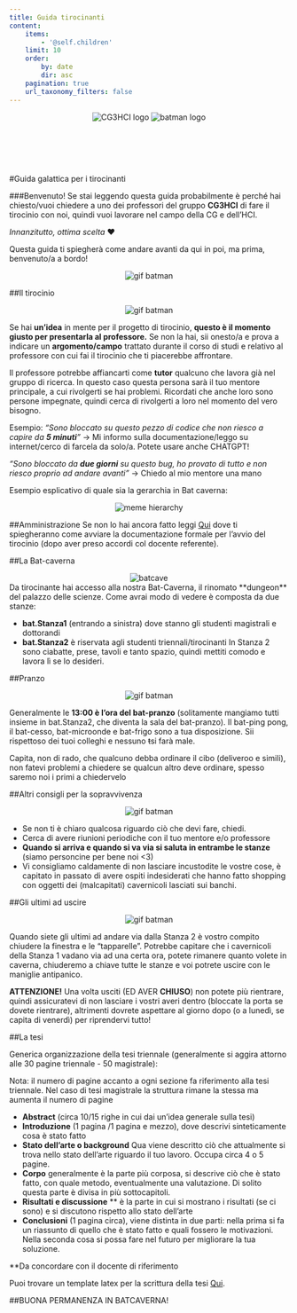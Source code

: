 ```yaml
---
title: Guida tirocinanti
content:
    items:
        - '@self.children'
    limit: 10
    order:
        by: date
        dir: asc
    pagination: true
    url_taxonomy_filters: false
---
```



<div style="text-align: center">
<img src="/lab/user/pages/01.home/img/logocg3hci.png" alt="CG3HCI logo" />
<img src="/lab/user/pages/06.guide/img/batman_logo.png" style="padding-bottom: 80px" alt="batman logo" />
</div>

#Guida galattica per i tirocinanti

###Benvenuto!
Se stai leggendo questa guida probabilmente è perché hai chiesto/vuoi chiedere a uno dei professori del gruppo **CG3HCI** di fare il tirocinio con noi, quindi vuoi lavorare nel campo della CG e dell’HCI.

*Innanzitutto, ottima scelta* ❤️

Questa guida ti spiegherà come andare avanti da qui in poi, ma prima,
benvenuto/a a bordo!


<div style="text-align: center">
<img src="https://media.tenor.com/09nanc1hkiAAAAAC/thumbs-up.gif" alt="gif batman" />
</div>

##Il tirocinio
<div style="text-align: center">
<img src="https://media.tenor.com/sHhZXfYVrxMAAAAC/batman-robin.gif" alt="gif batman" />
</div>

Se hai **un’idea** in mente per il progetto di tirocinio, **questo è il momento giusto per presentarla al professore.** Se non la hai, sii onesto/a e prova a indicare un **argomento/campo** trattato durante il corso di studi e relativo al professore con cui fai il tirocinio che ti piacerebbe affrontare.

Il professore potrebbe affiancarti come **tutor** qualcuno che lavora già nel gruppo di ricerca. In questo caso questa persona sarà il tuo mentore principale, a cui rivolgerti se hai problemi.
Ricordati che anche loro sono persone impegnate, quindi cerca di rivolgerti a loro nel momento del vero bisogno.

Esempio:
*“Sono bloccato su questo pezzo di codice che non riesco a capire da **5 minuti**”*
→ Mi informo sulla documentazione/leggo su internet/cerco di farcela da solo/a. Potete usare anche CHATGPT!

*“Sono bloccato da **due giorni** su questo bug, ho provato di tutto e non riesco proprio ad andare avanti”*
→ Chiedo al mio mentore una mano

Esempio esplicativo di quale sia la gerarchia in Bat caverna:
<div style="text-align: center">
<img src="/lab/user/pages/06.guide/img/birds.png" style="max-width: 40%"  alt="meme hierarchy" />
</div>


##Amministrazione
Se non lo hai ancora fatto leggi [Qui](https://www.unica.it/unica/it/crs_60_61_23.page) dove ti spiegheranno come avviare la documentazione formale per l’avvio del tirocinio (dopo aver preso accordi col docente referente).

##La Bat-caverna
<div style="text-align: center">
<img src="/lab/user/pages/06.guide/img/batcave.jpg" alt="batcave" />
</div>
Da tirocinante hai accesso alla nostra Bat-Caverna, il rinomato **dungeon** del palazzo delle scienze.
Come avrai modo di vedere è composta da due stanze:

- **bat.Stanza1** (entrando a sinistra) dove stanno gli studenti magistrali e dottorandi
- **bat.Stanza2** è riservata agli studenti triennali/tirocinanti
In Stanza 2 sono ciabatte, prese, tavoli e tanto spazio, quindi mettiti comodo e lavora lì se lo desideri.

##Pranzo
<div style="text-align: center">
<img src="https://media.tenor.com/ReaBVg4kee0AAAAC/eating-batman.gif" alt="gif batman" />
</div>

Generalmente le **13:00 è l’ora del bat-pranzo** (solitamente mangiamo tutti insieme in bat.Stanza2, che diventa la sala del bat-pranzo).
Il bat-ping pong, il bat-cesso, bat-microonde e bat-frigo sono a tua disposizione. Sii rispettoso dei tuoi colleghi e nessuno ~~t~~si farà male.

Capita, non di rado, che qualcuno debba ordinare il cibo (deliveroo e simili), non fatevi problemi a chiedere se qualcun altro deve ordinare, spesso saremo noi i primi a chiedervelo

##Altri consigli per la sopravvivenza
<div style="text-align: center">
<img src="https://media.tenor.com/o5nElKd4ScUAAAAC/1966batman-adam-west.gif" alt="gif batman" />
</div>

- Se non ti è chiaro qualcosa riguardo ciò che devi fare, chiedi.
- Cerca di avere riunioni periodiche con il tuo mentore e/o professore
- **Quando si arriva e quando si va via si saluta in entrambe le stanze** (siamo personcine per bene noi <3)
- Vi consigliamo caldamente di non lasciare incustodite le vostre cose, è capitato in passato di avere ospiti indesiderati che hanno fatto shopping con oggetti dei (malcapitati) cavernicoli lasciati sui banchi.

##Gli ultimi ad uscire
<div style="text-align: center">
<img src="https://64.media.tumblr.com/31af5cedda93fbcf13206f29b3923638/tumblr_pq1cesbvig1rrkahjo2_500.gifv" alt="gif batman" />
</div>

Quando siete gli ultimi ad andare via dalla Stanza 2 è vostro compito chiudere la finestra e le “tapparelle”.
Potrebbe capitare che i cavernicoli della Stanza 1 vadano via ad una certa ora, potete rimanere quanto volete in caverna, chiuderemo a chiave tutte le stanze e voi potrete uscire con le maniglie antipanico.

**ATTENZIONE!** Una volta usciti (ED AVER **CHIUSO**) non potete più rientrare, quindi assicuratevi di non lasciare i vostri averi dentro (bloccate la porta se dovete rientrare), altrimenti dovrete aspettare al giorno dopo (o a lunedì, se capita di venerdì) per riprendervi tutto!

##La tesi

Generica organizzazione della tesi triennale (generalmente si aggira attorno alle 30 pagine triennale - 50 magistrale):

Nota: il numero di pagine accanto a ogni sezione fa riferimento alla tesi triennale. Nel caso di tesi magistrale la struttura rimane la stessa ma aumenta il numero di pagine
- **Abstract** (circa 10/15 righe in cui dai un’idea generale sulla tesi)
- **Introduzione** (1 pagina /1 pagina e mezzo), dove descrivi sinteticamente cosa è stato fatto
- **Stato dell’arte o background** Qua viene descritto ciò che attualmente si trova nello stato dell’arte riguardo il tuo lavoro. Occupa circa 4 o 5 pagine.
- **Corpo** generalmente è la parte più corposa, si descrive ciò che è stato fatto, con quale metodo, eventualmente una valutazione. Di solito questa parte è divisa in più sottocapitoli.
- **Risultati e discussione** ** è la parte in cui si mostrano i risultati (se ci sono) e si discutono rispetto allo stato dell’arte
- **Conclusioni** (1 pagina circa), viene distinta in due parti: nella prima si fa un riassunto di quello che è stato fatto e quali fossero le motivazioni. Nella seconda cosa si possa fare nel futuro per migliorare la tua soluzione.

**Da concordare con il docente di riferimento

Puoi trovare un template latex per la scrittura della tesi [Qui](files/Thesis_template-master.zip).

##BUONA PERMANENZA IN BATCAVERNA!
